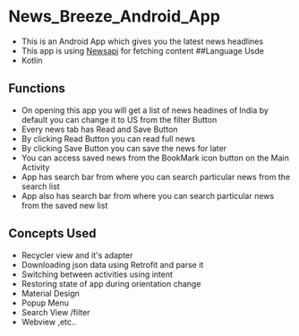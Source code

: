 # News_Breeze_Android_App
* This is an Android App which gives you the latest news headlines
* This app is using [Newsapi](https://newsapi.org/) for fetching content 
##Language Usde
* Kotlin
## Functions
* On opening this app you will get a list of news headines of India by default you can change it to US from the filter Button
* Every news tab has Read and Save Button
* By clicking Read Button you can read full news
* By clicking Save Button you can save the news for later
* You can access saved news from the BookMark icon button on the Main Activity 
* App  has search bar from where you can search particular news from the search list 
* App also has search bar from where you can search particular news from the saved new list 
## Concepts Used 
* Recycler view and it's adapter 
* Downloading json data using Retrofit and parse it 
* Switching between activities using intent 
* Restoring state of app during orientation change 
* Material Design 
* Popup Menu 
* Search View /filter 
* Webview ,etc..



